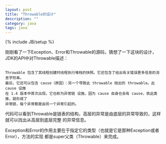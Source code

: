 ```yaml
---
layout: post
title: "Throwable的设计"
description: ""
category: java
tags: java
---
```

{% include JB/setup %}

刚刚看了一下Exception、Error和Throwable的源码，猜想了一下这块的设计，
JDK的API中对Throwable描述：
<div><p><code>
Throwable 包含了其线程创建时线程执行堆栈的快照。它还包含了给出有关错误更多信息的消息字符串。
最后，它还可以包含 cause（原因）：另一个导致此 throwable 抛出的 throwable。此 cause 设施
在 1.4 版本中首次出现。它也称为异常链 设施，因为 cause 自身也会有 cause，依此类推，就形成了
异常链，每个异常都是由另一个异常引起的。
</code></p></div>

代码可以看到Throwable是链表的结构，高层的异常是由底层的异常导致的，这样就可以找出从高层到底层完整
的异常信息。

Exception和Error的作用主要在于指定它的类型（也就是它是那种Exception或者Error），方法的实现
都是super父类（Throwable）来完成。






